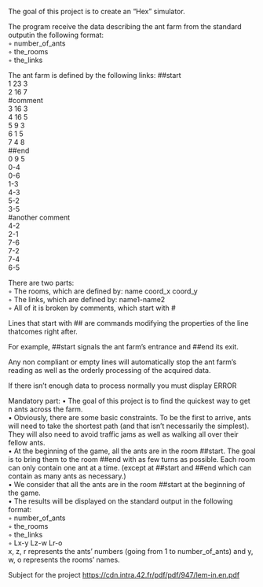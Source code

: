 The goal of this project is to create an “Hex” simulator.

The program receive the data describing the ant farm from the standard outputin the following format:<br/>
  ◦ number_of_ants<br/>
  ◦ the_rooms<br/>
  ◦ the_links<br/>

The ant farm is defined by the following links:
##start<br/>
1 23 3<br/>
2 16 7<br/>
#comment<br/>
3 16 3<br/>
4 16 5<br/>
5 9 3<br/>
6 1 5<br/>
7 4 8<br/>
##end<br/>
0 9 5<br/>
0-4<br/>
0-6<br/>
1-3<br/>
4-3<br/>
5-2<br/>
3-5<br/>
#another comment<br/>
4-2<br/>
2-1<br/>
7-6<br/>
7-2<br/>
7-4<br/>
6-5<br/>

There are two parts:<br/>
  ◦ The rooms, which are defined by: name coord_x coord_y<br/>
  ◦ The links, which are defined by: name1-name2<br/>
  ◦ All of it is broken by comments, which start with #<br/>

Lines that start with ## are commands modifying the properties of the line thatcomes right after.

For example, ##start signals the ant farm’s entrance and ##end its exit.

Any non compliant or empty lines will automatically stop the ant farm’s reading as well as the orderly processing of the acquired data.

If there isn’t enough data to process normally you must display ERROR

Mandatory part:
• The goal of this project is to find the quickest way to get n ants across the farm.<br/>
• Obviously, there are some basic constraints. To be the first to arrive, ants will need to take the shortest path (and that isn’t necessarily the simplest). They will also need to avoid traffic jams as well as walking all over their fellow ants.<br/>
• At the beginning of the game, all the ants are in the room ##start. The goal is
to bring them to the room ##end with as few turns as possible. Each room can
only contain one ant at a time. (except at ##start and ##end which can contain
as many ants as necessary.)<br/>
• We consider that all the ants are in the room ##start at the beginning of the game.<br/>
• The results will be displayed on the standard output in the following format:<br/>
   ◦ number_of_ants<br/>
   ◦ the_rooms<br/>
   ◦ the_links<br/>
   ◦ Lx-y Lz-w Lr-o<br/>
    x, z, r represents the ants’ numbers (going from 1 to number_of_ants) and y, w, o represents the rooms’ names.<br/>

Subject for the project https://cdn.intra.42.fr/pdf/pdf/947/lem-in.en.pdf
